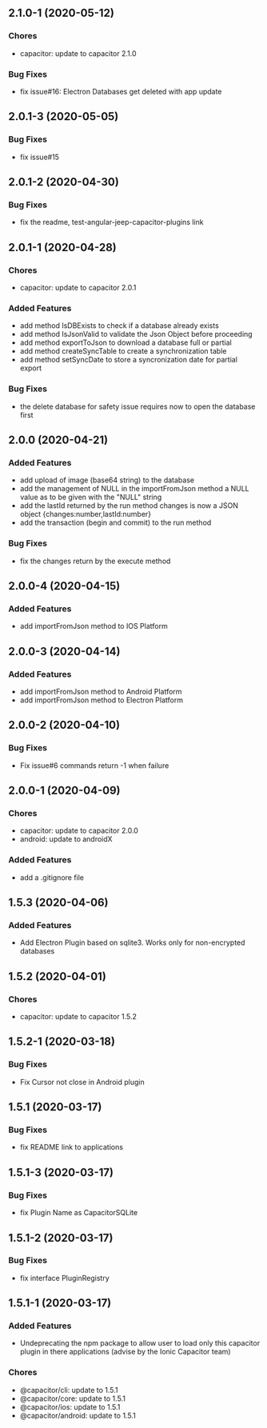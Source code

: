 ## 2.1.0-1 (2020-05-12)

### Chores

* capacitor: update to capacitor 2.1.0

### Bug Fixes

* fix issue#16: Electron Databases get deleted with app update

## 2.0.1-3 (2020-05-05)

### Bug Fixes

* fix issue#15

## 2.0.1-2 (2020-04-30)

### Bug Fixes

* fix the readme, test-angular-jeep-capacitor-plugins link

## 2.0.1-1 (2020-04-28)

### Chores

* capacitor: update to capacitor 2.0.1

### Added Features

* add method IsDBExists to check if a database already exists
* add method IsJsonValid to validate the Json Object before proceeding
* add method exportToJson to download a database full or partial
* add method createSyncTable to create a synchronization table
* add method setSyncDate to store a syncronization date for partial export

### Bug Fixes

* the delete database for safety issue requires now to open the database first


## 2.0.0 (2020-04-21)

### Added Features

* add upload of image (base64 string) to the database
* add the management of NULL in the importFromJson method
  a NULL value as to be given with the "NULL" string
* add the lastId returned by the run method
  changes is now a JSON object {changes:number,lastId:number}
* add the transaction (begin and commit) to the run method

### Bug Fixes

* fix the changes return by the execute method

## 2.0.0-4 (2020-04-15)

### Added Features

* add importFromJson method to IOS Platform

## 2.0.0-3 (2020-04-14)

### Added Features

* add importFromJson method to Android Platform
* add importFromJson method to Electron Platform

## 2.0.0-2 (2020-04-10)

### Bug Fixes

* Fix issue#6 commands return -1 when failure

## 2.0.0-1 (2020-04-09)

### Chores

* capacitor: update to capacitor 2.0.0
* android: update to androidX
 
### Added Features

* add a .gitignore file

## 1.5.3 (2020-04-06)

### Added Features

* Add Electron Plugin based on sqlite3. Works only for non-encrypted databases

## 1.5.2 (2020-04-01)

### Chores

* capacitor: update to capacitor 1.5.2

## 1.5.2-1 (2020-03-18)

### Bug Fixes

* Fix Cursor not close in Android plugin

## 1.5.1 (2020-03-17)

### Bug Fixes

* fix README link to applications

## 1.5.1-3 (2020-03-17)

### Bug Fixes

* fix Plugin Name as CapacitorSQLite

## 1.5.1-2 (2020-03-17)

### Bug Fixes

* fix interface PluginRegistry 

## 1.5.1-1 (2020-03-17)

### Added Features

* Undeprecating the npm package to allow user to load only this capacitor plugin in there applications (advise by the Ionic Capacitor team)

### Chores

* @capacitor/cli: update to 1.5.1 
* @capacitor/core: update to 1.5.1 
* @capacitor/ios: update to 1.5.1 
* @capacitor/android: update to 1.5.1 
 
